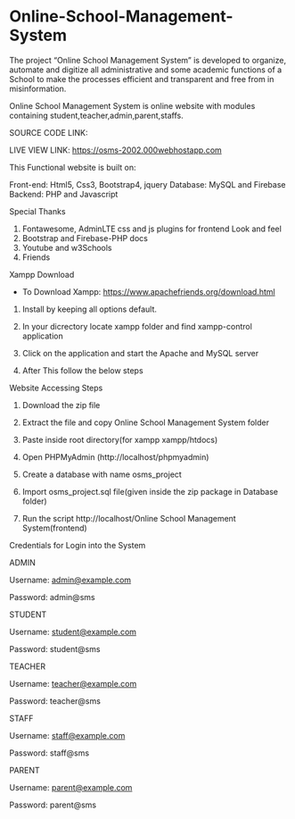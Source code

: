 # Online-School-Management-System
The project “Online School Management System” is developed to organize, automate and  digitize all administrative and some academic functions of a School to make the processes  efficient and transparent and free from in misinformation.

Online School Management System is online website with modules containing student,teacher,admin,parent,staffs.

SOURCE CODE LINK: 

LIVE VIEW LINK: https://osms-2002.000webhostapp.com

This Functional website is built on:

Front-end: Html5, Css3, Bootstrap4, jquery
Database: MySQL and Firebase
Backend: PHP and Javascript 

Special Thanks
1. Fontawesome, AdminLTE css and js plugins for frontend Look and feel
2. Bootstrap and Firebase-PHP docs
3. Youtube and w3Schools
4. Friends


Xampp Download

* To Download Xampp: https://www.apachefriends.org/download.html

1. Install by keeping all options default.

2. In your dicrectory locate xampp folder and find xampp-control application 

3. Click on the application and start the Apache and MySQL server

4. After This follow the below steps


Website Accessing Steps

1. Download the zip file

2. Extract the file and copy Online School Management System folder

3. Paste inside root directory(for xampp xampp/htdocs)

4. Open PHPMyAdmin (http://localhost/phpmyadmin)

5. Create a database with name osms_project

6. Import osms_project.sql file(given inside the zip package in Database folder)

7. Run the script http://localhost/Online School Management System(frontend)



Credentials for Login into the System

ADMIN

Username:   admin@example.com

Password:   admin@sms

STUDENT

Username:  student@example.com

Password:  student@sms

TEACHER

Username:  teacher@example.com 

Password:  teacher@sms

STAFF

Username:  staff@example.com 

Password:  staff@sms

PARENT

Username:  parent@example.com

Password:  parent@sms
